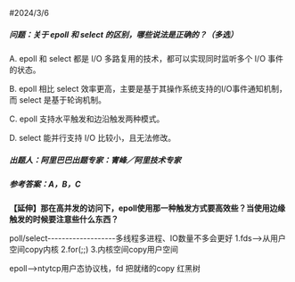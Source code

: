 #2024/3/6
##### **问题**：关于 epoll 和 select 的区别，哪些说法是正确的？（多选）
A. epoll 和 select 都是 I/O 多路复用的技术，都可以实现同时监听多个 I/O 事件的状态。

B. epoll 相比 select 效率更高，主要是基于其操作系统支持的I/O事件通知机制，而 select 是基于轮询机制。

C. epoll 支持水平触发和边沿触发两种模式。

D. select 能并行支持 I/O 比较小，且无法修改。

##### **出题人**：阿里巴巴出题专家：寈峰／阿里技术专家

##### **参考答案**：A，B，C


**【延伸】那在高并发的访问下，epoll使用那一种触发方式要高效些？当使用边缘触发的时候要注意些什么东西？**


poll/select-------------------多线程多进程、IO数量不多会更好
1.fds-->从用户空间copy内核
2.for(;;)
3.内核空间copy用户空间

epoll-->ntytcp用户态协议栈，fd
把就绪的copy
红黑树 
